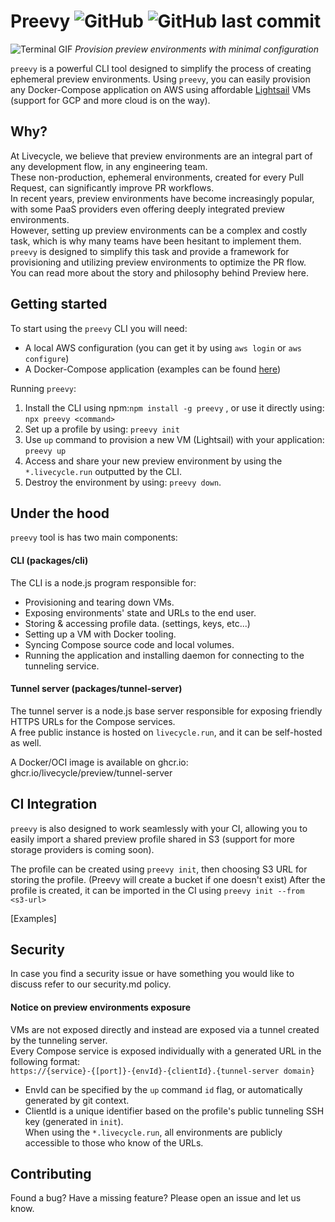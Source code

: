 # Preevy ![GitHub](https://img.shields.io/github/license/preview/lievecycle) ![GitHub last commit](https://img.shields.io/github/last-commit/livecycle/preview)

![Terminal GIF](./terminal.gif)
*Provision preview environments with minimal configuration*

`preevy` is a powerful CLI tool designed to simplify the process of creating ephemeral preview environments.
Using `preevy`, you can easily provision any Docker-Compose application on AWS using affordable [Lightsail](https://aws.amazon.com/free/compute/lightsail) VMs (support for GCP and more cloud is on the way).

## Why?

At Livecycle, we believe that preview environments are an integral part of any development flow, in any engineering team.  
These non-production, ephemeral environments, created for every Pull Request, can significantly improve PR workflows.  
In recent years, preview environments have become increasingly popular, with some PaaS providers even offering deeply integrated preview environments.  
However, setting up preview environments can be a complex and costly task, which is why many teams have been hesitant to implement them.  
`preevy` is designed to simplify this task and provide a framework for provisioning and utilizing preview environments to optimize the PR flow.  
You can read more about the story and philosophy behind Preview here. 

## Getting started

To start using the `preevy` CLI you will need:  
- A local AWS configuration (you can get it by using `aws login` or `aws configure`)  
- A Docker-Compose application (examples can be found [here](https://github.com/docker/awesome-compose))  

Running `preevy`:
1. Install the CLI using npm:`npm install -g preevy`  , or use it directly using: `npx preevy <command>`  
2. Set up a profile by using: `preevy init`  
3. Use `up` command to provision a new VM (Lightsail) with your application: `preevy up`  
4. Access and share your new preview environment by using the `*.livecycle.run` outputted by the CLI.
5. Destroy the environment by using: `preevy down`. 

## Under the hood

`preevy` tool is has two main components:  

#### CLI (packages/cli)

The CLI is a node.js program responsible for:  
- Provisioning and tearing down VMs.
- Exposing environments' state and URLs to the end user.
- Storing & accessing profile data. (settings, keys, etc...)
- Setting up a VM with Docker tooling.
- Syncing Compose source code and local volumes.
- Running the application and installing daemon for connecting to the tunneling service.

#### Tunnel server (packages/tunnel-server)

The tunnel server is a node.js base server responsible for exposing friendly HTTPS URLs for the Compose services.  
A free public instance is hosted on `livecycle.run`, and it can be self-hosted as well.

A Docker/OCI image is available on ghcr.io:  ghcr.io/livecycle/preview/tunnel-server

## CI Integration

`preevy` is also designed to work seamlessly with your CI, allowing you to easily import a shared preview profile shared in S3 (support for more storage providers is coming soon).

The profile can be created using `preevy init`, then choosing S3 URL for storing the profile. (Preevy will create a bucket if one doesn't exist)
After the profile is created, it can be imported in the CI using `preevy init --from <s3-url>`

[Examples]

## Security

In case you find a security issue or have something you would like to discuss refer to our security.md policy.

#### Notice on preview environments exposure

VMs are not exposed directly and instead are exposed via a tunnel created by the tunneling server.  
Every Compose service is exposed individually with a generated URL in the following format:  
`https://{service}-{[port]}-{envId}-{clientId}.{tunnel-server domain}`  
- EnvId can be specified by the `up` command `id` flag, or automatically generated by git context.  
- ClientId is a unique identifier based on the profile's public tunneling SSH key (generated in `init`).  
When using the `*.livecycle.run`, all environments are publicly accessible to those who know of the URLs.  

## Contributing

Found a bug? Have a missing feature? Please open an issue and let us know.
